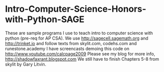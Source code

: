 # Intro-Computer-Science-Honors-with-Python-SAGE
These are sample programs I use to teach intro to computer science with python (pre-req for AP CSA). 
We use http://sagecell.sagemath.org and http://trinket.io and follow texts from skylit.com, codehs.com and runestone.academy 
I have screencasts demoing this code on http://www.youtube.com/calcpage2009 
Please see my blog for more info, http://shadowfaxrant.blogspot.com 
We still have to finish Chapters 5-8 from skylit by Gary Litvin.
